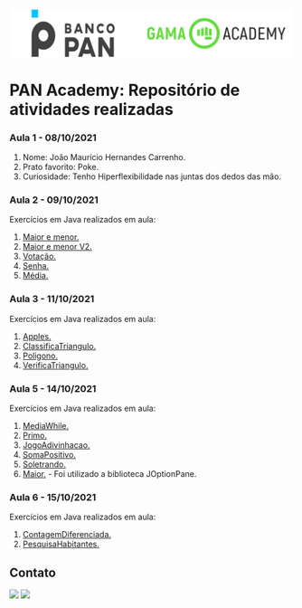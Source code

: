 <img alt="logo banco pan e gama academy" src="https://github.com/joaomhernandes/PAN-Academy/blob/main/Assets/gama-pan-academy-logo.svg" style="width: 300%, height: auto, margin-left: auto, margin-left: auto" />

# PAN Academy: Repositório de atividades realizadas

### Aula 1 - 08/10/2021

1. Nome: João Maurício Hernandes Carrenho.
2. Prato favorito: Poke.
3. Curiosidade: Tenho Hiperflexibilidade nas juntas dos dedos das mão.

### Aula 2 - 09/10/2021
Exercícios em Java realizados em aula:

1. [Maior e menor.](https://github.com/joaomhernandes/PAN-Academy/blob/main/PrimeiroProjeto/src/MediaNotas.java)
2. [Maior e menor V2.](https://github.com/joaomhernandes/PAN-Academy/blob/main/PrimeiroProjeto/src/MaiorMenorV2.java)
3. [Votação.](https://github.com/joaomhernandes/PAN-Academy/blob/main/PrimeiroProjeto/src/Votacao.java)
4. [Senha.](https://github.com/joaomhernandes/PAN-Academy/blob/main/PrimeiroProjeto/src/VerificaSenha.java)
5. [Média.](https://github.com/joaomhernandes/PAN-Academy/blob/main/PrimeiroProjeto/src/MediaNotas.java)

### Aula 3 - 11/10/2021
Exercícios em Java realizados em aula:

1. [Apples.](https://github.com/joaomhernandes/PAN-Academy/blob/main/PrimeiroProjeto/src/Apples.java)
2. [ClassificaTriangulo.](https://github.com/joaomhernandes/PAN-Academy/blob/main/PrimeiroProjeto/src/ClassificaTriangulo.java)
3. [Poligono.](https://github.com/joaomhernandes/PAN-Academy/blob/main/PrimeiroProjeto/src/Poligono.java)
4. [VerificaTriangulo.](https://github.com/joaomhernandes/PAN-Academy/blob/main/PrimeiroProjeto/src/VerificaTriangulo.java)

### Aula 5 - 14/10/2021
Exercícios em Java realizados em aula:

1. [MediaWhile.](https://github.com/joaomhernandes/PAN-Academy/blob/main/PrimeiroProjeto/src/MediaWhile.java)
2. [Primo.](https://github.com/joaomhernandes/PAN-Academy/blob/main/PrimeiroProjeto/src/Primo.java)
3. [JogoAdivinhacao.](https://github.com/joaomhernandes/PAN-Academy/blob/main/PrimeiroProjeto/src/JogoAdivinhaca.java)
4. [SomaPositivo.](https://github.com/joaomhernandes/PAN-Academy/blob/main/PrimeiroProjeto/src/SomaPositivo.java)
5. [Soletrando.](https://github.com/joaomhernandes/PAN-Academy/blob/main/PrimeiroProjeto/src/Soletrando.java)
6. [Maior.](https://github.com/joaomhernandes/PAN-Academy/blob/main/PrimeiroProjeto/src/Maior.java) - Foi utilizado a biblioteca JOptionPane.

### Aula 6 - 15/10/2021
Exercícios em Java realizados em aula:

1. [ContagemDiferenciada.](https://github.com/joaomhernandes/PAN-Academy/blob/main/PrimeiroProjeto/src/ContagemDiferenciada.java)
2. [PesquisaHabitantes.](https://github.com/joaomhernandes/PAN-Academy/blob/main/PrimeiroProjeto/src/PesquisaHabitantes.java)

## Contato

 <a href = "mailto:78742654+joaomhernandes@users.noreply.github.com"><img src="https://img.shields.io/badge/-Gmail-%23333?style=for-the-badge&logo=gmail&logoColor=white" target="_blank"></a>
 <a href="https://www.linkedin.com/in/joão-maurício-hernandes-carrenho/" target="_blank"><img src="https://img.shields.io/badge/-LinkedIn-%230077B5?style=for-the-badge&logo=linkedin&logoColor=white" target="_blank"></a> 


